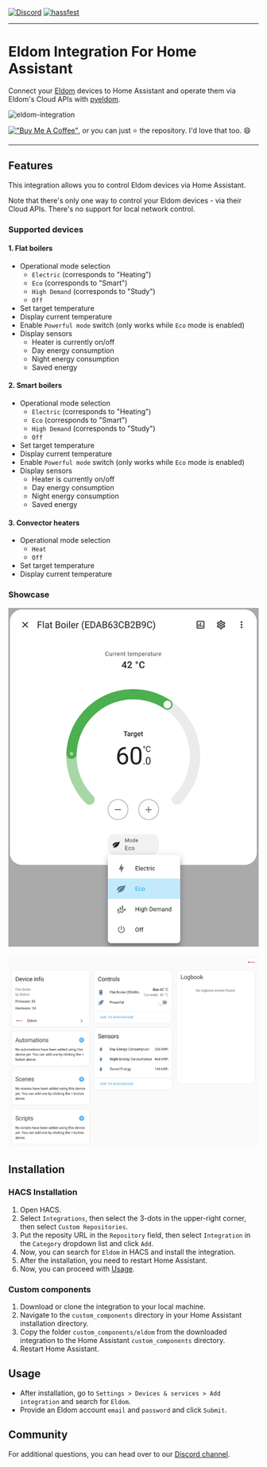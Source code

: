[![Discord](https://img.shields.io/discord/1312381782942810192?logo=discord&labelColor=white&label=Discord)](https://discord.gg/4sRmgb9Vph)
[![hassfest](https://github.com/qbaware/homeassistant-eldom/actions/workflows/hassfest-validation.yaml/badge.svg?branch=main)](https://github.com/qbaware/homeassistant-eldom/actions/workflows/hassfest-validation.yaml)

---

# Eldom Integration For Home Assistant

Connect your [Eldom](https://eldominvest.com/en/index.html) devices to Home Assistant and operate them via Eldom's Cloud APIs with [pyeldom](https://github.com/qbaware/pyeldom).

![eldom-integration](https://github.com/user-attachments/assets/d058d86b-0796-4d2f-b686-e9d4312ecd76)

[!["Buy Me A Coffee"](https://buymeacoffee.com/assets/img/custom_images/yellow_img.png)](https://www.buymeacoffee.com/danielgospodinow), or you can just ⭐️ the repository. I'd love that too. :smile:

---

## Features

This integration allows you to control Eldom devices via Home Assistant.

Note that there's only one way to control your Eldom devices - via their Cloud APIs. There's no support for local network control.

### Supported devices

#### 1. Flat boilers

- Operational mode selection
  - `Electric` (corresponds to "Heating")
  - `Eco` (corresponds to "Smart")
  - `High Demand` (corresponds to "Study")
  - `Off`
- Set target temperature
- Display current temperature
- Enable `Powerful mode` switch (only works while `Eco` mode is enabled)
- Display sensors
  - Heater is currently on/off
  - Day energy consumption
  - Night energy consumption
  - Saved energy

#### 2. Smart boilers

- Operational mode selection
  - `Electric` (corresponds to "Heating")
  - `Eco` (corresponds to "Smart")
  - `High Demand` (corresponds to "Study")
  - `Off`
- Set target temperature
- Display current temperature
- Enable `Powerful mode` switch (only works while `Eco` mode is enabled)
- Display sensors
  - Heater is currently on/off
  - Day energy consumption
  - Night energy consumption
  - Saved energy

#### 3. Convector heaters

- Operational mode selection
  - `Heat`
  - `Off`
- Set target temperature
- Display current temperature

### Showcase

![Flat boiler detailed view](./docs/flat-boiler-detailed-view-new.png)

![Flat boiler main view](./docs/flat-boiler-main-view-new.png)

## Installation

### HACS Installation

1. Open HACS.
2. Select `Integrations`, then select the 3-dots in the upper-right corner, then select `Custom Repositories`.
3. Put the reposity URL in the `Repository` field, then select `Integration` in the `Category` dropdown list and click `Add`.
4. Now, you can search for `Eldom` in HACS and install the integration.
5. After the installation, you need to restart Home Assistant.
6. Now, you can proceed with [Usage](#usage).

### Custom components

1. Download or clone the integration to your local machine.
2. Navigate to the `custom_components` directory in your Home Assistant installation directory.
3. Copy the folder `custom_components/eldom` from the downloaded integration to the Home Assistant `custom_components` directory.
4. Restart Home Assistant.

## Usage

- After installation, go to `Settings > Devices & services > Add integration` and search for `Eldom`.
- Provide an Eldom account `email` and `password` and click `Submit`.

## Community

For additional questions, you can head over to our [Discord channel](https://discord.gg/4sRmgb9Vph).
